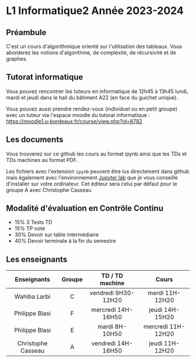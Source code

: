 # L1 Informatique2 Année 2023-2024

## Préambule
C'est un cours d'algorithmique orienté sur l'utilisation des tableaux. Vous aborderez les notions d'algorithme, de complexité, de récursivité et de graphes.

## Tutorat informatique
Vous pouvez rencontrer les tuteurs en informatique de 12h45 à 13h45 lundi, mardi et jeudi dans le hall du bâtiment A22 (en face du guichet unique).

Vous pouvez aussi prendre rendez-vous (individuel ou en petit groupe) avec un tuteur via l'espace moodle du tutorat informatique : https://moodle1.u-bordeaux.fr/course/view.php?id=8782

## Les documents
Vous trouverez sur ce github les cours au format ipynb ainsi que les TDs et TDs machines au format PDF. 

Les fichiers avec l'extension `ipynb` peuvent être lus directement dans github mais également avec l'environnement [Jupyter lab](https://jupyter.org/) que je vous conseille d'installer sur votre ordinateur. Cet éditeur sera celui par défaut pour le groupe A avec Christophe Casseau

## Modalité d'évaluation en Contrôle Continu
- 15% 3 Tests TD 
- 15% TP noté 
- 30% Devoir sur table intermédiaire
- 40% Devoir terminale à la fin du semestre

## Les enseignants
|Enseignants | Groupe | TD / TD machine | Cours |
|:---------------:|:--------:|:-----------------:|:-------:|
| Wahiba Larbi | C | vendredi 9H30-12H20 | merdi 11H-12H20 |
| Philippe Blasi | F | mercredi 14H-16H50 | jeudi 14H-15H20 |
| Philippe Blasi | E | mardi 8H-10H50 | mercredi 11H-12H20 |
| Christophe Casseau | A | vendredi 14H-16H50 | jeudi 11H-12H20 |

